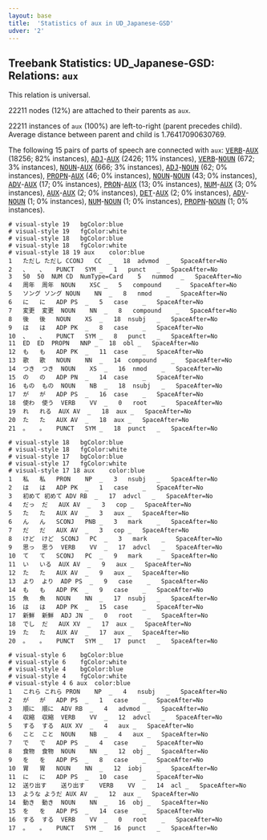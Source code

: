 ```yaml
---
layout: base
title:  'Statistics of aux in UD_Japanese-GSD'
udver: '2'
---
```


## Treebank Statistics: UD_Japanese-GSD: Relations: `aux`

This relation is universal.

22211 nodes (12%) are attached to their parents as `aux`.

22211 instances of `aux` (100%) are left-to-right (parent precedes child).
Average distance between parent and child is 1.76417090630769.

The following 15 pairs of parts of speech are connected with `aux`: <tt><a href="ja_gsd-pos-VERB.html">VERB</a></tt>-<tt><a href="ja_gsd-pos-AUX.html">AUX</a></tt> (18256; 82% instances), <tt><a href="ja_gsd-pos-ADJ.html">ADJ</a></tt>-<tt><a href="ja_gsd-pos-AUX.html">AUX</a></tt> (2426; 11% instances), <tt><a href="ja_gsd-pos-VERB.html">VERB</a></tt>-<tt><a href="ja_gsd-pos-NOUN.html">NOUN</a></tt> (672; 3% instances), <tt><a href="ja_gsd-pos-NOUN.html">NOUN</a></tt>-<tt><a href="ja_gsd-pos-AUX.html">AUX</a></tt> (666; 3% instances), <tt><a href="ja_gsd-pos-ADJ.html">ADJ</a></tt>-<tt><a href="ja_gsd-pos-NOUN.html">NOUN</a></tt> (62; 0% instances), <tt><a href="ja_gsd-pos-PROPN.html">PROPN</a></tt>-<tt><a href="ja_gsd-pos-AUX.html">AUX</a></tt> (46; 0% instances), <tt><a href="ja_gsd-pos-NOUN.html">NOUN</a></tt>-<tt><a href="ja_gsd-pos-NOUN.html">NOUN</a></tt> (43; 0% instances), <tt><a href="ja_gsd-pos-ADV.html">ADV</a></tt>-<tt><a href="ja_gsd-pos-AUX.html">AUX</a></tt> (17; 0% instances), <tt><a href="ja_gsd-pos-PRON.html">PRON</a></tt>-<tt><a href="ja_gsd-pos-AUX.html">AUX</a></tt> (13; 0% instances), <tt><a href="ja_gsd-pos-NUM.html">NUM</a></tt>-<tt><a href="ja_gsd-pos-AUX.html">AUX</a></tt> (3; 0% instances), <tt><a href="ja_gsd-pos-AUX.html">AUX</a></tt>-<tt><a href="ja_gsd-pos-AUX.html">AUX</a></tt> (2; 0% instances), <tt><a href="ja_gsd-pos-DET.html">DET</a></tt>-<tt><a href="ja_gsd-pos-AUX.html">AUX</a></tt> (2; 0% instances), <tt><a href="ja_gsd-pos-ADV.html">ADV</a></tt>-<tt><a href="ja_gsd-pos-NOUN.html">NOUN</a></tt> (1; 0% instances), <tt><a href="ja_gsd-pos-NUM.html">NUM</a></tt>-<tt><a href="ja_gsd-pos-NOUN.html">NOUN</a></tt> (1; 0% instances), <tt><a href="ja_gsd-pos-PROPN.html">PROPN</a></tt>-<tt><a href="ja_gsd-pos-NOUN.html">NOUN</a></tt> (1; 0% instances).


~~~ conllu
# visual-style 19	bgColor:blue
# visual-style 19	fgColor:white
# visual-style 18	bgColor:blue
# visual-style 18	fgColor:white
# visual-style 18 19 aux	color:blue
1	ただし	ただし	CCONJ	CC	_	18	advmod	_	SpaceAfter=No
2	、	、	PUNCT	SYM	_	1	punct	_	SpaceAfter=No
3	50	50	NUM	CD	NumType=Card	5	nummod	_	SpaceAfter=No
4	周年	周年	NOUN	XSC	_	5	compound	_	SpaceAfter=No
5	ソング	ソング	NOUN	NN	_	8	nmod	_	SpaceAfter=No
6	に	に	ADP	PS	_	5	case	_	SpaceAfter=No
7	変更	変更	NOUN	NN	_	8	compound	_	SpaceAfter=No
8	後	後	NOUN	XS	_	18	nsubj	_	SpaceAfter=No
9	は	は	ADP	PK	_	8	case	_	SpaceAfter=No
10	、	、	PUNCT	SYM	_	8	punct	_	SpaceAfter=No
11	ED	ED	PROPN	NNP	_	18	obl	_	SpaceAfter=No
12	も	も	ADP	PK	_	11	case	_	SpaceAfter=No
13	歌	歌	NOUN	NN	_	14	compound	_	SpaceAfter=No
14	つき	つき	NOUN	XS	_	16	nmod	_	SpaceAfter=No
15	の	の	ADP	PN	_	14	case	_	SpaceAfter=No
16	もの	もの	NOUN	NB	_	18	nsubj	_	SpaceAfter=No
17	が	が	ADP	PS	_	16	case	_	SpaceAfter=No
18	使わ	使う	VERB	VV	_	0	root	_	SpaceAfter=No
19	れ	れる	AUX	AV	_	18	aux	_	SpaceAfter=No
20	た	た	AUX	AV	_	18	aux	_	SpaceAfter=No
21	。	。	PUNCT	SYM	_	18	punct	_	SpaceAfter=No

~~~


~~~ conllu
# visual-style 18	bgColor:blue
# visual-style 18	fgColor:white
# visual-style 17	bgColor:blue
# visual-style 17	fgColor:white
# visual-style 17 18 aux	color:blue
1	私	私	PRON	NP	_	3	nsubj	_	SpaceAfter=No
2	は	は	ADP	PK	_	1	case	_	SpaceAfter=No
3	初めて	初めて	ADV	RB	_	17	advcl	_	SpaceAfter=No
4	だっ	だ	AUX	AV	_	3	cop	_	SpaceAfter=No
5	た	た	AUX	AV	_	3	aux	_	SpaceAfter=No
6	ん	ん	SCONJ	PNB	_	3	mark	_	SpaceAfter=No
7	だ	だ	AUX	AV	_	3	cop	_	SpaceAfter=No
8	けど	けど	SCONJ	PC	_	3	mark	_	SpaceAfter=No
9	思っ	思う	VERB	VV	_	17	advcl	_	SpaceAfter=No
10	て	て	SCONJ	PC	_	9	mark	_	SpaceAfter=No
11	い	いる	AUX	AV	_	9	aux	_	SpaceAfter=No
12	た	た	AUX	AV	_	9	aux	_	SpaceAfter=No
13	より	より	ADP	PS	_	9	case	_	SpaceAfter=No
14	も	も	ADP	PK	_	9	case	_	SpaceAfter=No
15	魚	魚	NOUN	NN	_	17	nsubj	_	SpaceAfter=No
16	は	は	ADP	PK	_	15	case	_	SpaceAfter=No
17	新鮮	新鮮	ADJ	JN	_	0	root	_	SpaceAfter=No
18	でし	だ	AUX	XV	_	17	aux	_	SpaceAfter=No
19	た	た	AUX	AV	_	17	aux	_	SpaceAfter=No
20	。	。	PUNCT	SYM	_	17	punct	_	SpaceAfter=No

~~~


~~~ conllu
# visual-style 6	bgColor:blue
# visual-style 6	fgColor:white
# visual-style 4	bgColor:blue
# visual-style 4	fgColor:white
# visual-style 4 6 aux	color:blue
1	これら	これら	PRON	NP	_	4	nsubj	_	SpaceAfter=No
2	が	が	ADP	PS	_	1	case	_	SpaceAfter=No
3	順に	順に	ADV	RB	_	4	advmod	_	SpaceAfter=No
4	収縮	収縮	VERB	VV	_	12	advcl	_	SpaceAfter=No
5	する	する	AUX	XV	_	4	aux	_	SpaceAfter=No
6	こと	こと	NOUN	NB	_	4	aux	_	SpaceAfter=No
7	で	で	ADP	PS	_	4	case	_	SpaceAfter=No
8	食物	食物	NOUN	NN	_	12	obj	_	SpaceAfter=No
9	を	を	ADP	PS	_	8	case	_	SpaceAfter=No
10	胃	胃	NOUN	NN	_	12	iobj	_	SpaceAfter=No
11	に	に	ADP	PS	_	10	case	_	SpaceAfter=No
12	送り出す	送り出す	VERB	VV	_	14	acl	_	SpaceAfter=No
13	ような	ようだ	AUX	AV	_	12	aux	_	SpaceAfter=No
14	動き	動き	NOUN	NN	_	16	obj	_	SpaceAfter=No
15	を	を	ADP	PS	_	14	case	_	SpaceAfter=No
16	する	する	VERB	VV	_	0	root	_	SpaceAfter=No
17	。	。	PUNCT	SYM	_	16	punct	_	SpaceAfter=No

~~~


